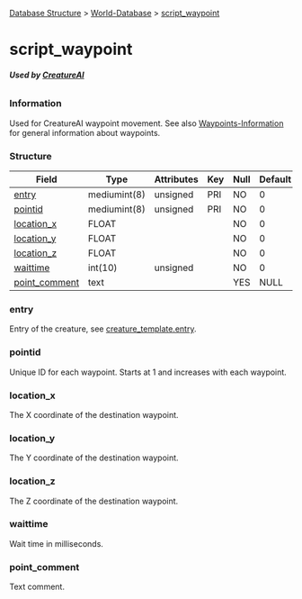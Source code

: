 [Database Structure](Database-Structure) > [World-Database](World-Database) > [script_waypoint](script_waypoint)

# script\_waypoint

###### **Used by [CreatureAI](https://github.com/azerothcore/azerothcore-wotlk/blob/master/src/server/game/AI/ScriptedAI/ScriptedCreature.h#L159)**

### Information

Used for CreatureAI waypoint movement. See also [Waypoints-Information](Waypoints-Information) for general information about waypoints.

### Structure

| Field                            | Type         | Attributes | Key | Null | Default |
|----------------------------------|--------------|------------|-----|------|---------|
| [entry](creature_template#entry) | mediumint(8) | unsigned   | PRI | NO   | 0       |
| [pointid](#pointid)              | mediumint(8) | unsigned   | PRI | NO   | 0       |
| [location_x](#location_x)        | FLOAT        |            |     | NO   | 0       |
| [location_y](#location_y)        | FLOAT        |            |     | NO   | 0       |
| [location_z](#location_z)        | FLOAT        |            |     | NO   | 0       |
| [waittime](#waittime)            | int(10)      | unsigned   |     | NO   | 0       |
| [point_comment](#point_comment)  | text         |            |     | YES  | NULL    |

### entry

Entry of the creature, see [creature\_template.entry](creature_template#entry).

### pointid

Unique ID for each waypoint. Starts at 1 and increases with each waypoint.

### location\_x

The X coordinate of the destination waypoint.

### location\_y

The Y coordinate of the destination waypoint.

### location\_z

The Z coordinate of the destination waypoint.

### waittime

Wait time in milliseconds.

### point\_comment

Text comment.

